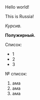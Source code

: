 Hello world!

This is Russia!

*Курсив.*

**Полужирный.**

Список:
* 1
* 2
* 3

№ список:
1. ама
2. ама
3. ама
